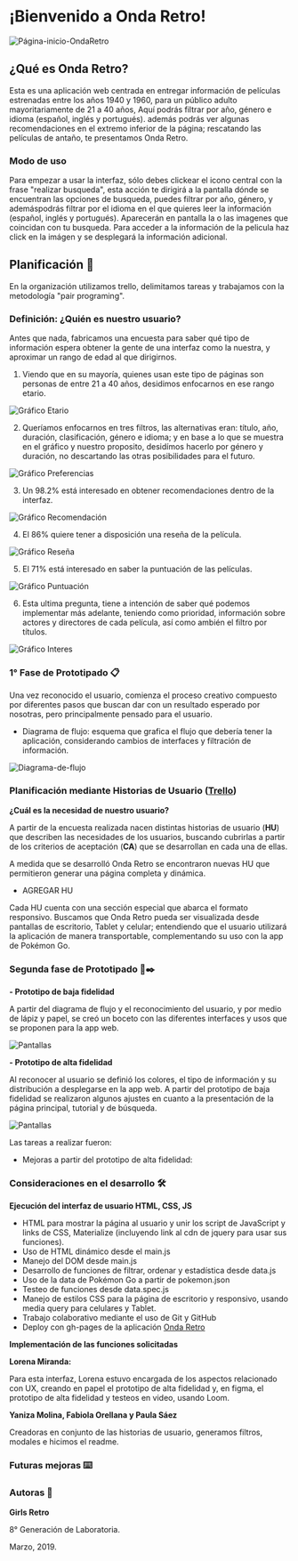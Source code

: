# ¡Bienvenido a Onda Retro!

![Página-inicio-OndaRetro](img/Onda_Retro.png)

## ¿Qué es Onda Retro? 

Esta es una aplicación web centrada en entregar información de películas estrenadas entre los años 1940 y 1960, para un público adulto mayoritariamente de 21 a 40 años, Aquí podrás filtrar por año, género e idioma (español, inglés y portugués). además podrás ver algunas recomendaciones en el extremo inferior de la página; rescatando las películas de antaño, te presentamos Onda Retro.

### Modo de uso

Para empezar a usar la interfaz, sólo debes clickear el icono central con la frase "realizar busqueda", esta acción te dirigirá a la pantalla dónde se encuentran las opciones de busqueda, puedes filtrar por año, género, y ademáspodrás filtrar por el idioma en el que quieres leer la información (español, inglés y portugués). Aparecerán en pantalla la o las imagenes que coincidan con tu busqueda. Para acceder a la información de la pelicula haz click en la imágen y se desplegará la información adicional.

## Planificación 🚀

En la organización utilizamos trello, delimitamos tareas y trabajamos con la metodología "pair programing".

### Definición: ¿Quién es nuestro usuario? 

Antes que nada, fabricamos una encuesta para saber qué tipo de información espera obtener la gente de una interfaz como la nuestra, y aproximar un rango de edad al que dirigirnos.

1. Viendo que en su mayoría, quienes usan este tipo de páginas son personas de entre 21 a 40 años, desidimos enfocarnos en ese rango etario.

![Gráfico Etario](img/grafico_etario.png)

2. Queríamos enfocarnos en tres filtros, las alternativas eran: título, año, duración, clasificación, género e idioma; y en base a lo que se muestra en el gráfico y nuestro proposito, desidímos hacerlo por género y duración, no descartando las otras posibilidades para el futuro.

![Gráfico Preferencias](img/grafico_preferencias_paginas_de_peliculas.png)

3. Un 98.2% está interesado en obtener recomendaciones dentro de la interfaz.

![Gráfico Recomendación](img/grafico_recomendacion_peliculas.png)

4. El 86% quiere tener a disposición una reseña de la película.

![Gráfico Reseña](img/grafico_reseña.png)

5. El 71% está interesado en saber la puntuación de las películas.

![Gráfico Puntuación](img/grafico_puntuacion_pelicula.png)

6. Esta ultima pregunta, tiene a intención de saber qué podemos implementar más adelante, teniendo como prioridad, información sobre actores y directores de cada película, así como ambién el filtro por títulos.

![Gráfico Interes](img/grafico_otra_informacion.png)
 
### 1° Fase de Prototipado 📋

Una vez reconocido el usuario, comienza el proceso creativo compuesto por diferentes pasos que buscan dar con un resultado esperado por nosotras, pero principalmente pensado para el usuario. 

* Diagrama de flujo: esquema que grafica el flujo que debería tener la aplicación, considerando cambios de interfaces y filtración de información. 

![Diagrama-de-flujo](image_readme/20190307_153935.jpg)

### Planificación mediante Historias de Usuario ([Trello](https://trello.com/b/P3vXqQyX/hackathon-de-peliculas))

**¿Cuál es la necesidad de nuestro usuario?**

A partir de la encuesta realizada nacen distintas historias de usuario (**HU**)  que describen las necesidades de los usuarios, buscando cubrirlas a partir de los criterios de aceptación (**CA**) que se desarrollan en cada una de ellas.

A medida que se desarrolló Onda Retro se encontraron nuevas HU que permitieron generar una página completa y dinámica. 


* AGREGAR HU

Cada HU cuenta con una sección especial que abarca el formato responsivo. Buscamos que Onda Retro pueda ser visualizada desde pantallas de escritorio, Tablet y celular; entendiendo que el usuario utilizará la aplicación de manera transportable, complementando su uso con la app de Pokémon Go. 

### Segunda fase de Prototipado 📄✒️

**- __Prototipo de baja fidelidad__**

A partir del diagrama de flujo y el reconocimiento del usuario, y por medio de lápiz y papel, se creó un boceto con las diferentes interfaces y usos que se proponen para la app web. 

![Pantallas](img/pantallas.png)

**- __Prototipo de alta fidelidad__**

Al reconocer  al usuario se definió los colores,  el tipo de información y su distribución a desplegarse en la app web. A partir del prototipo de baja fidelidad se realizaron algunos ajustes en cuanto a la presentación de la página principal, tutorial y de búsqueda. 

![Pantallas](img/figma.png)

Las tareas a realizar fueron:



* Mejoras a partir del prototipo de alta fidelidad:





### Consideraciones en el desarrollo 🛠️

**Ejecución del interfaz de usuario HTML, CSS, JS**

* HTML para mostrar la página al usuario y unir los script de JavaScript y links de CSS, Materialize (incluyendo link al cdn de jquery para usar sus funciones).
* Uso de HTML dinámico desde el main.js
* Manejo del DOM desde main.js
* Desarrollo de funciones de filtrar, ordenar y estadística desde data.js
* Uso de la data de Pokémon Go a partir de pokemon.json
* Testeo de funciones desde data.spec.js
* Manejo de estilos CSS para la página de escritorio y responsivo, usando media query para celulares y Tablet.
* Trabajo colaborativo mediante el uso de Git y GitHub
* Deploy con gh-pages de la aplicación [Onda Retro](https://faog.github.io/SCL008_hackaton_peliculas/src/index.html)

**Implementación de las funciones solicitadas**

**Lorena Miranda:** 

Para esta interfaz, Lorena estuvo encargada de los aspectos relacionado con UX, creando en papel el prototipo de alta fidelidad y, en figma, el prototipo de alta fidelidad y testeos en video, usando Loom.

**Yaniza Molina, Fabiola Orellana y Paula Sáez**

Creadoras en conjunto de las historias de usuario, generamos filtros, modales e hicimos el readme.


### Futuras mejoras ⌨️








### Autoras 📌

**Girls Retro**

8° Generación de Laboratoria.

Marzo, 2019.